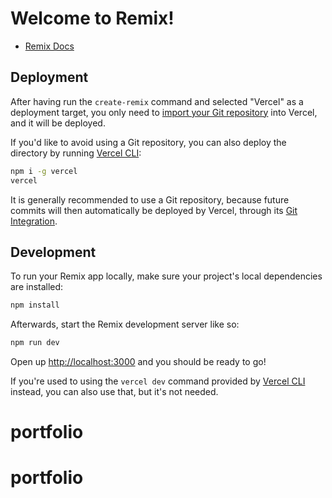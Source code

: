 # Welcome to Remix!

- [Remix Docs](https://remix.run/docs)

## Deployment

After having run the `create-remix` command and selected "Vercel" as a deployment target, you only need to [import your Git repository](https://vercel.com/new) into Vercel, and it will be deployed.

If you'd like to avoid using a Git repository, you can also deploy the directory by running [Vercel CLI](https://vercel.com/cli):

```sh
npm i -g vercel
vercel
```

It is generally recommended to use a Git repository, because future commits will then automatically be deployed by Vercel, through its [Git Integration](https://vercel.com/docs/concepts/git).

## Development

To run your Remix app locally, make sure your project's local dependencies are installed:

```sh
npm install
```

Afterwards, start the Remix development server like so:

```sh
npm run dev
```

Open up [http://localhost:3000](http://localhost:3000) and you should be ready to go!

If you're used to using the `vercel dev` command provided by [Vercel CLI](https://vercel.com/cli) instead, you can also use that, but it's not needed.
# portfolio
# portfolio
